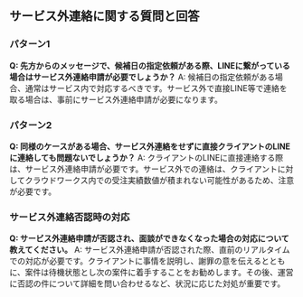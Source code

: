 ## サービス外連絡に関する質問と回答

### パターン1

**Q: 先方からのメッセージで、候補日の指定依頼がある際、LINEに繋がっている場合はサービス外連絡申請が必要でしょうか？**
A: 候補日の指定依頼がある場合、通常はサービス内で対応するべきです。サービス外で直接LINE等で連絡を取る場合は、事前にサービス外連絡申請が必要になります。

### パターン2

**Q: 同様のケースがある場合、サービス外連絡をせずに直接クライアントのLINEに連絡しても問題ないでしょうか？**
A: クライアントのLINEに直接連絡する際は、サービス外連絡申請が必要です。サービス外での連絡は、クライアントに対してクラウドワークス内での受注実績数値が積まれない可能性があるため、注意が必要です。

### サービス外連絡否認時の対応

**Q: サービス外連絡申請が否認され、面談ができなくなった場合の対応について教えてください。**
A: サービス外連絡申請が否認された際、直前のリアルタイムでの対応が必要です。クライアントに事情を説明し、謝罪の意を伝えるとともに、案件は待機状態とし次の案件に着手することをお勧めします。その後、運営に否認の件について詳細を問い合わせるなど、状況に応じた対処が重要です。
